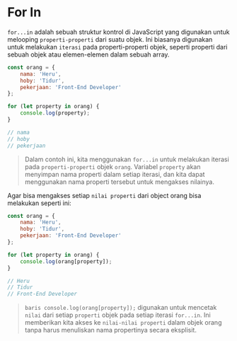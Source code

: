 # For In

`for...in` adalah sebuah struktur kontrol di JavaScript yang digunakan untuk melooping `properti-properti` dari suatu objek. Ini biasanya digunakan untuk melakukan `iterasi` pada properti-properti objek, seperti properti dari sebuah objek atau elemen-elemen dalam sebuah array.

```javascript
const orang = {
	nama: 'Heru',
	hoby: 'Tidur',
	pekerjaan: 'Front-End Developer'
};

for (let property in orang) {
	console.log(property);
}

// nama
// hoby
// pekerjaan
```

> Dalam contoh ini, kita menggunakan `for...in` untuk melakukan iterasi pada `properti-properti` objek `orang`. Variabel `property` akan menyimpan nama properti dalam setiap iterasi, dan kita dapat menggunakan nama properti tersebut untuk mengakses nilainya.

Agar bisa mengakses setiap `nilai properti` dari object orang bisa melakukan seperti ini:

```javascript
const orang = {
	nama: 'Heru',
	hoby: 'Tidur',
	pekerjaan: 'Front-End Developer'
};

for (let property in orang) {
	console.log(orang[property]);
}

// Heru
// Tidur
// Front-End Developer
```

> `baris console.log(orang[property]);` digunakan untuk mencetak `nilai` dari setiap `properti` objek pada setiap iterasi `for...in`. Ini memberikan kita akses ke `nilai-nilai properti` dalam objek orang tanpa harus menuliskan nama propertinya secara eksplisit.
